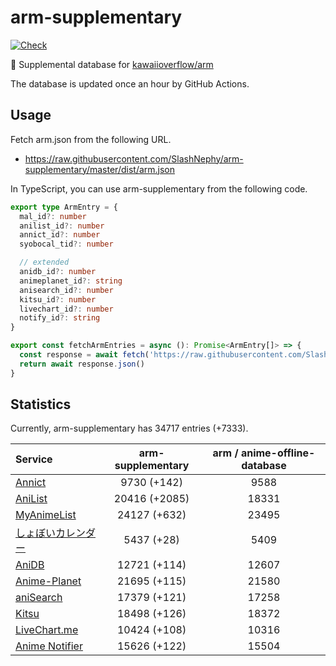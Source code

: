 # arm-supplementary

[![Check](https://github.com/SlashNephy/arm-supplementary/actions/workflows/check-node.yml/badge.svg)](https://github.com/SlashNephy/arm-supplementary/actions/workflows/check-node.yml)

💊 Supplemental database for [kawaiioverflow/arm](https://github.com/kawaiioverflow/arm)

The database is updated once an hour by GitHub Actions.

## Usage

Fetch arm.json from the following URL.

- https://raw.githubusercontent.com/SlashNephy/arm-supplementary/master/dist/arm.json

In TypeScript, you can use arm-supplementary from the following code.

```TypeScript
export type ArmEntry = {
  mal_id?: number
  anilist_id?: number
  annict_id?: number
  syobocal_tid?: number

  // extended
  anidb_id?: number
  animeplanet_id?: string
  anisearch_id?: number
  kitsu_id?: number
  livechart_id?: number
  notify_id?: string
}

export const fetchArmEntries = async (): Promise<ArmEntry[]> => {
  const response = await fetch('https://raw.githubusercontent.com/SlashNephy/arm-supplementary/master/dist/arm.json')
  return await response.json()
}
```

## Statistics

Currently, arm-supplementary has 34717 entries (+7333).

| Service                                     | arm-supplementary | arm / anime-offline-database |
| :------------------------------------------ | :---------------: | :--------------------------: |
| [Annict](https://annict.com)                |    9730 (+142)    |             9588             |
| [AniList](https://anilist.co)               |   20416 (+2085)   |            18331             |
| [MyAnimeList](https://myanimelist.net)      |   24127 (+632)    |            23495             |
| [しょぼいカレンダー](https://cal.syoboi.jp) |    5437 (+28)     |             5409             |
| [AniDB](https://anidb.net)                  |   12721 (+114)    |            12607             |
| [Anime-Planet](https://anime-planet.com)    |   21695 (+115)    |            21580             |
| [aniSearch](https://anisearch.com)          |   17379 (+121)    |            17258             |
| [Kitsu](https://kitsu.io)                   |   18498 (+126)    |            18372             |
| [LiveChart.me](https://livechart.me)        |   10424 (+108)    |            10316             |
| [Anime Notifier](https://notify.moe)        |   15626 (+122)    |            15504             |

